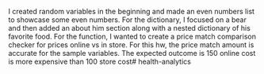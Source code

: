 I created random variables in the beginning and made an even numbers list to showcase some even numbers. For the dictionary, I focused on a bear and then added an about him section along with a nested dictionary of his favorite food. For the function, I wanted to create a price match comparison checker for prices online vs in store. For this hw, the price match amount is accurate for the sample variables. The expected outcome is 150 online cost is more expensive than 100 store cost# health-analytics